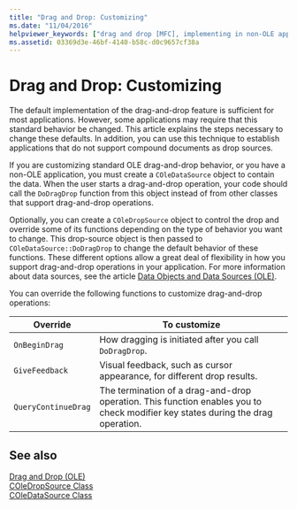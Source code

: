 ```yaml
---
title: "Drag and Drop: Customizing"
ms.date: "11/04/2016"
helpviewer_keywords: ["drag and drop [MFC], implementing in non-OLE applications", "drag and drop [MFC], customizing behavior", "drag and  [MFC], COleDataSource object", "drag and drop [MFC], calling DoDragDrop", "OLE drag and drop [MFC], customizing behavior"]
ms.assetid: 03369d3e-46bf-4140-b58c-d0c9657cf38a
---
```

# Drag and Drop: Customizing

The default implementation of the drag-and-drop feature is sufficient for most applications. However, some applications may require that this standard behavior be changed. This article explains the steps necessary to change these defaults. In addition, you can use this technique to establish applications that do not support compound documents as drop sources.

If you are customizing standard OLE drag-and-drop behavior, or you have a non-OLE application, you must create a `COleDataSource` object to contain the data. When the user starts a drag-and-drop operation, your code should call the `DoDragDrop` function from this object instead of from other classes that support drag-and-drop operations.

Optionally, you can create a `COleDropSource` object to control the drop and override some of its functions depending on the type of behavior you want to change. This drop-source object is then passed to `COleDataSource::DoDragDrop` to change the default behavior of these functions. These different options allow a great deal of flexibility in how you support drag-and-drop operations in your application. For more information about data sources, see the article [Data Objects and Data Sources (OLE)](../mfc/data-objects-and-data-sources-ole.md).

You can override the following functions to customize drag-and-drop operations:

|Override|To customize|
|--------------|------------------|
|`OnBeginDrag`|How dragging is initiated after you call `DoDragDrop`.|
|`GiveFeedback`|Visual feedback, such as cursor appearance, for different drop results.|
|`QueryContinueDrag`|The termination of a drag-and-drop operation. This function enables you to check modifier key states during the drag operation.|

## See also

[Drag and Drop (OLE)](../mfc/drag-and-drop-ole.md)<br/>
[COleDropSource Class](../mfc/reference/coledropsource-class.md)<br/>
[COleDataSource Class](../mfc/reference/coledatasource-class.md)
